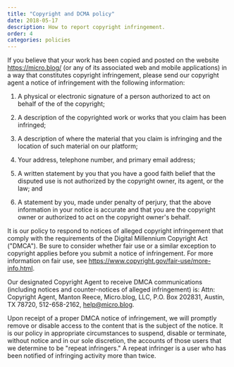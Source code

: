 ```yaml
---
title: "Copyright and DCMA policy"
date: 2018-05-17
description: How to report copyright infringement.
order: 4
categories: policies
---
```

If you believe that your work has been copied and posted on the website https://micro.blog/ (or any of its associated web and mobile applications) in a way that constitutes copyright infringement, please send our copyright agent a notice of infringement with the following information:

1. A physical or electronic signature of a person authorized to act on behalf of the of the copyright;

2. A description of the copyrighted work or works that you claim has been infringed;

3. A description of where the material that you claim is infringing and the location of such material on our platform;

4. Your address, telephone number, and primary email address;

5. A written statement by you that you have a good faith belief that the disputed use is not authorized by the copyright owner, its agent, or the law; and

6. A statement by you, made under penalty of perjury, that the above information in your notice is accurate and that you are the copyright owner or authorized to act on the copyright owner's behalf.

It is our policy to respond to notices of alleged copyright infringement that comply with the requirements of the Digital Millennium Copyright Act ("DMCA").  Be sure to consider whether fair use or a similar exception to copyright applies before you submit a notice of infringement.  For more information on fair use, see <https://www.copyright.gov/fair-use/more-info.html>.

Our designated Copyright Agent to receive DMCA communications (including notices and counter-notices of alleged infringement) is: Attn: Copyright Agent, Manton Reece, Micro.blog, LLC, P.O. Box 202831, Austin, TX 78720, 512-658-2162, help@micro.blog.

Upon receipt of a proper DMCA notice of infringement, we will promptly remove or disable access to the content that is the subject of the notice. It is our policy in appropriate circumstances to suspend, disable or terminate, without notice and in our sole discretion, the accounts of those users that we determine to be "repeat infringers." A repeat infringer is a user who has been notified of infringing activity more than twice.
